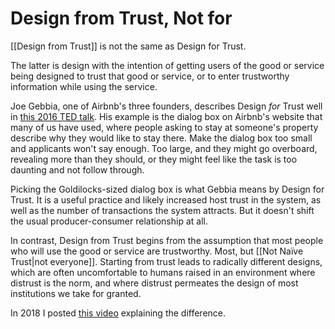 # Design from Trust, Not for

[[Design from Trust]] is not the same as Design for Trust. 

The latter is design with the intention of getting users of the good or service being designed to trust that good or service, or to enter trustworthy information while using the service. 

Joe Gebbia, one of Airbnb's three founders, describes Design *for* Trust well in [this 2016 TED talk](https://www.youtube.com/watch?v=16cM-RFid9U). His example is the dialog box on Airbnb's website that many of us have used, where people asking to stay at someone's property describe why they would like to stay there. Make the dialog box too small and applicants won't say enough. Too large, and they might go overboard, revealing more than they should, or they might feel like the task is too daunting and not follow through. 

Picking the Goldilocks-sized dialog box is what Gebbia means by Design for Trust. It is a useful practice and likely increased host trust in the system, as well as the number of transactions the system attracts. But it doesn't shift the usual producer-consumer relationship at all. 

In contrast, Design from Trust begins from the assumption that most people who will use the good or service are trustworthy. Most, but [[Not Naïve Trust|not everyone]]. Starting from trust leads to radically different designs, which are often uncomfortable to humans raised in an environment where distrust is the norm, and where distrust permeates the design of most institutions we take for granted. 

In 2018 I posted [this video](https://www.youtube.com/watch?v=nVgqsElvISM) explaining the difference. 

